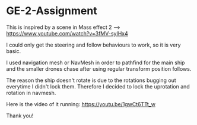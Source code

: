 # GE-2-Assignment

This is inspired by a scene in Mass effect 2 --> https://www.youtube.com/watch?v=3fMV-syIHx4

I could only get the steering and follow behaviours to work, so it is very basic. 

I used navigation mesh or NavMesh in order to pathfind for the main ship and the smaller drones chase after using regular transform position follows. 

The reason the ship doesn't rotate is due to the rotations bugging out everytime I didn't lock them. Therefore I decided to lock the uprotation and rotation in navmesh.

Here is the video of it running: https://youtu.be/1gwCt6TTt_w

Thank you!
